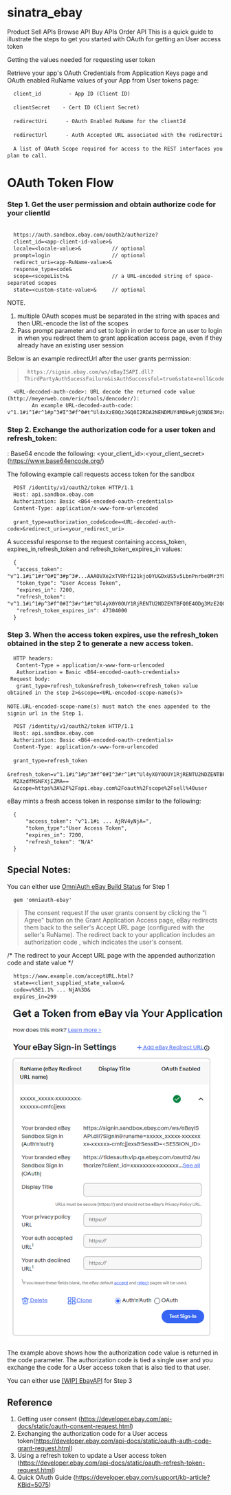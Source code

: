 # sinatra_ebay

Product
Sell APIs
Browse API
Buy APIs
Order API
This is a quick guide to illustrate the steps to get you started with OAuth for getting an User access token 
 

Getting the values needed for requesting user token 
 
  Retrieve your app's OAuth Credentials from Application Keys page and OAuth enabled RuName values of your App from User tokens page:

      client_id         - App ID (Client ID)

      clientSecret    - Cert ID (Client Secret)

      redirectUri      - OAuth Enabled RuName for the clientId

      redirectUrl      - Auth Accepted URL associated with the redirectUri

      A list of OAuth Scope required for access to the REST interfaces you plan to call.


# OAuth Token Flow

### Step 1. Get the user permission and obtain authorize code for your clientId

```

  https://auth.sandbox.ebay.com/oauth2/authorize?
  client_id=<app-client-id-value>& 
  locale=<locale-value>&          // optional
  prompt=login                    // optional
  redirect_uri=<app-RuName-value>&
  response_type=code&
  scope=<scopeList>&              // a URL-encoded string of space-separated scopes
  state=<custom-state-value>&     // optional

```



NOTE. 
  1. multiple OAuth scopes must be separated in the string with spaces and then URL-encode the list of the scopes
  2.  Pass prompt parameter and set to login in order to force an user to login in when you redirect them to grant application access page, even if they already have an existing user session

 Below is an example redirectUrl after the user grants permission:
>      https://signin.ebay.com/ws/eBayISAPI.dll?ThirdPartyAuthSucessFailure&isAuthSuccessful=true&state=null&code=v%5E1......EyODQ%3D


      <URL-decoded-auth-code>: URL decode the returned code value (http://meyerweb.com/eric/tools/dencoder/):
            An example URL-decoded-auth-code:  v^1.1#i^1#r^1#p^3#I^3#f^0#t^Ul4xXzE0QzJGQ0I2RDA2NENDMUY4MDkwRjQ3NDE3MzdENzU2XzJfMSNFXjEyODQ=


### Step 2. Exchange the authorization code for a user token and refresh_token:
  <B64-encoded-oauth-credentials>: Base64 encode the following: <your_client_id>:<your_client_secret>  (https://www.base64encode.org/)

  The following example call requests access token for the sandbox

```
  POST /identity/v1/oauth2/token HTTP/1.1
  Host: api.sandbox.ebay.com
  Authorization: Basic <B64-encoded-oauth-credentials>
  Content-Type: application/x-www-form-urlencoded
  
  grant_type=authorization_code&code=<URL-decoded-auth-code>&redirect_uri=<your_redirect_uri>
```

A successful response to the request containing access_token, expires_in,refresh_token and refresh_token_expires_in values:

```
  {
   "access_token": "v^1.1#i^1#r^0#I^3#p^3#...AAAOVXe2xTVRhf121kjo0YUGDxUS5v5LbnPnrbe0Mr3YO0uE",
   "token_type": "User Access Token",
   "expires_in": 7200,
   "refresh_token": "v^1.1#i^1#p^3#f^0#I^3#r^1#t^Ul4yX0Y0OUY1RjRENTU2NDZENTBFQ0E4ODg3MzE2Q0RFQjM2XzdfMSNFXjI2MA==",
   "refresh_token_expires_in": 47304000
  } 

```

### Step 3. When the access token expires, use the refresh_token obtained in the step 2 to generate a new access token.  

```
  HTTP headers:
   Content-Type = application/x-www-form-urlencoded
   Authorization = Basic <B64-encoded-oauth-credentials>
 Request body:
   grant_type=refresh_token&refresh_token=<refresh_token value obtained in the step 2>&scope=<URL-encoded-scope-name(s)>

NOTE.URL-encoded-scope-name(s) must match the ones appended to the signin url in the Step 1.

```

```
  POST /identity/v1/oauth2/token HTTP/1.1
  Host: api.sandbox.ebay.com
  Authorization: Basic <B64-encoded-oauth-credentials>
  Content-Type: application/x-www-form-urlencoded
  
  grant_type=refresh_token
  &refresh_token=v^1.1#i^1#p^3#f^0#I^3#r^1#t^Ul4yX0Y0OUY1RjRENTU2NDZENTBFQ0E4ODg3MzE2Q0RFQj
  M2XzdfMSNFXjI2MA==
  &scope=https%3A%2F%2Fapi.ebay.com%2Foauth%2Fscope%2Fsell%40user
```

 eBay mints a fresh access token in response similar to the following:

```
  {
      "access_token": "v^1.1#i ... AjRV4yNjA=",
      "token_type":"User Access Token",
      "expires_in": 7200,
      "refresh_token": "N/A"
  }

```

## Special Notes: 

You can either use [OmniAuth eBay Build Status](https://github.com/TheGiftsProject/omniauth-ebay) for Step 1

```
  gem 'omniauth-ebay'
```

> The consent request If the user grants consent by clicking the "I Agree" button on the Grant Application Access page, eBay redirects them back to the seller's Accept URL page (configured with the seller's RuName). The redirect back to your application includes an authorization code , which indicates the user's consent.

/* The redirect to your Accept URL page with the appended authorization code and state value */

```
  https://www.example.com/acceptURL.html?
  state=<client_supplied_state_value>&
  code=v%5E1.1% ... NjA%3D&
  expires_in=299
```

![alt text](public/images/image.png)


The example above shows how the authorization code value is returned in the code parameter. The authorization code is tied a single user and you exchange the code for a User access token that is also tied to that user.


You can either use [[WIP] EbayAPI](https://github.com/ebaymag/ebay_api) for Step 3



## Reference 

  1.  Getting user consent (https://developer.ebay.com/api-docs/static/oauth-consent-request.html)
  2.  Exchanging the authorization code for a User access token(https://developer.ebay.com/api-docs/static/oauth-auth-code-grant-request.html)
  3.  Using a refresh token to update a User access token (https://developer.ebay.com/api-docs/static/oauth-refresh-token-request.html)
  4.  Quick OAuth Guide (https://developer.ebay.com/support/kb-article?KBid=5075)
  


      
